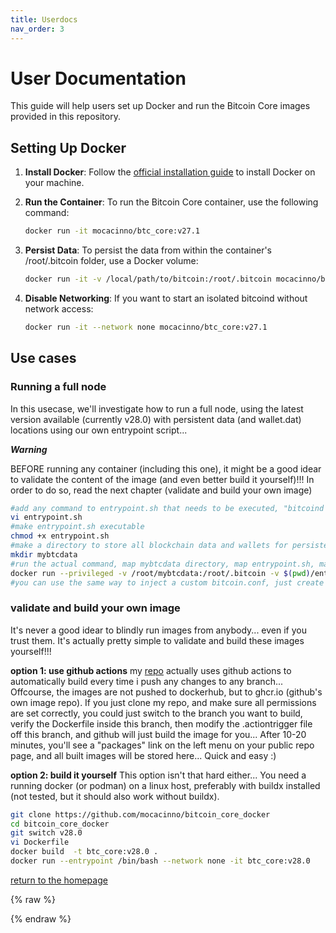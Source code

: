 ```yaml
---
title: Userdocs
nav_order: 3
---
```


# User Documentation

This guide will help users set up Docker and run the Bitcoin Core images provided in this repository.

## Setting Up Docker

1. **Install Docker**:
   Follow the [official installation guide](https://docs.docker.com/get-docker/) to install Docker on your machine.

2. **Run the Container**:
   To run the Bitcoin Core container, use the following command:

   ```bash
   docker run -it mocacinno/btc_core:v27.1
   ```

3. **Persist Data**:
    To persist the data from within the container's /root/.bitcoin folder, use a Docker volume:

    ```bash
    docker run -it -v /local/path/to/bitcoin:/root/.bitcoin mocacinno/btc_core:v27.1
    ```

4. **Disable Networking**:
    If you want to start an isolated bitcoind without network access:

    ```bash
    docker run -it --network none mocacinno/btc_core:v27.1
    ```

## Use cases

### **Running a full node**

   In this usecase, we'll investigate how to run a full node, using the latest version available (currently v28.0) with persistent data (and wallet.dat) locations using our own entrypoint script...

   ***Warning***

   BEFORE running any container (including this one), it might be a good idear to validate the content of the image (and even better build it yourself)!!! In order to do so, read the next chapter (validate and build your own image)

   ```bash
   #add any command to entrypoint.sh that needs to be executed, "bitcoind -daemon &" is usually a good starting point. I use vi here, but you can use any editor you like
   vi entrypoint.sh
   #make entrypoint.sh executable
   chmod +x entrypoint.sh
   #make a directory to store all blockchain data and wallets for persistence
   mkdir mybtcdata
   #run the actual command, map mybtcdata directory, map entrypoint.sh, make sure entrypoint.sh is used as en entrypoint and make sure you start detached
   docker run --privileged -v /root/mybtcdata:/root/.bitcoin -v $(pwd)/entrypoint.sh:/entrypoint.sh --entrypoint /entrypoint.sh -d  mocacinno/btc_core:v28.0 
   #you can use the same way to inject a custom bitcoin.conf, just create one locally and add "-v $(pwd)/bitcoin.conf:/root/.bitcoin/bitcoin.conf" to the docker command
   ```

   <link rel="stylesheet" href="https://mocacinno.com/asciinema-player.css">
   <div id="fullnode"></div>
   <script src="https://mocacinno.com/asciinema-player.min.js"></script>
   <script>
      AsciinemaPlayer.create('casts/fullnode.cast', document.getElementById('fullnode'));
   </script>

### **validate and build your own image**

   It's never a good idear to blindly run images from anybody... even if you trust them. It's actually pretty simple to validate and build these images yourself!!!

   **option 1: use github actions**
   my [repo](https://github.com/mocacinno/bitcoin_core_docker) actually uses github actions to automatically build every time i push any changes to any branch... Offcourse, the images are not pushed to dockerhub, but to ghcr.io (github's own image repo). If you just clone my repo, and make sure all permissions are set correctly, you could just switch to the branch you want to build, verify the Dockerfile inside this branch, then modify the .actiontrigger file off this branch, and github will just build the image for you... After 10-20 minutes, you'll see a "packages" link on the left menu on your public repo page, and all built images will be stored here... Quick and easy :)

   **option 2: build it yourself**
   This option isn't that hard either... You need a running docker (or podman) on a linux host, preferably with buildx installed (not tested, but it should also work without buildx).

   ```bash
   git clone https://github.com/mocacinno/bitcoin_core_docker
   cd bitcoin_core_docker
   git switch v28.0
   vi Dockerfile
   docker build  -t btc_core:v28.0 .
   docker run --entrypoint /bin/bash --network none -it btc_core:v28.0
   ```

   <div id="build_image"></div>
   <script>
      AsciinemaPlayer.create('casts/build_image.cast', document.getElementById('build_image'));
   </script>

[return to the homepage](https://mocacinno.com)
<!-- Google tag (gtag.js) -->
{% raw %}
<script async src="https://www.googletagmanager.com/gtag/js?id=G-BPC6NC6FF9"></script>
<script>
  window.dataLayer = window.dataLayer || [];
  function gtag(){dataLayer.push(arguments);}
  gtag('js', new Date());
  gtag('config', 'G-BPC6NC6FF9');
</script>
{% endraw %}

